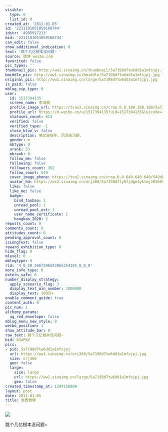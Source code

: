 ```yaml
---
visible:
  type: 0
  list_id: 0
created_at: '2011-01-05'
id: '2211101051059160744'
idstr: '4995917213'
mid: '2211101051059160744'
can_edit: false
show_additional_indication: 0
text: '跳个几亿根本没问题~ '
source: 微博 weibo.com
favorited: false
pic_types: ''
thumbnail_pic: http://ww1.sinaimg.cn/thumbnail/5a7198d7tw6dd1w1mfsjpj.jpg
bmiddle_pic: http://ww1.sinaimg.cn/bmiddle/5a7198d7tw6dd1w1mfsjpj.jpg
original_pic: http://ww1.sinaimg.cn/large/5a7198d7tw6dd1w1mfsjpj.jpg
is_paid: false
mblog_vip_type: 0
user:
  id: 1517394135
  screen_name: 李消极
  profile_image_url: https://tvax2.sinaimg.cn/crop.0.0.180.180.180/5a7198d7ly8fjdgmtyktmj20500500so.jpg?KID=imgbed,tva&Expires=1606400317&ssig=dQE4%2F6ysxJ
  profile_url: https://m.weibo.cn/u/1517394135?uid=1517394135&luicode=10000011&lfid=2304131517394135_-_WEIBO_SECOND_PROFILE_WEIBO
  statuses_count: 613
  verified: false
  verified_type: -1
  close_blue_v: false
  description: 唯忆轻狂年，风流任沉醉。
  gender: m
  mbtype: 0
  urank: 33
  mbrank: 0
  follow_me: false
  following: false
  followers_count: 362
  follow_count: 549
  cover_image_phone: https://tva1.sinaimg.cn/crop.0.0.640.640.640/549d0121tw1egm1kjly3jj20hs0hsq4f.jpg
  avatar_hd: https://wx2.sinaimg.cn/orj480/5a7198d7ly8fjdgmtyktmj20500500so.jpg
  like: false
  like_me: false
  badge:
    bind_taobao: 1
    unread_pool: 1
    unread_pool_ext: 1
    user_name_certificate: 1
    hongbao_2020: 2
reposts_count: 0
comments_count: 0
attitudes_count: 0
pending_approval_count: 0
isLongText: false
reward_exhibition_type: 0
hide_flag: 0
mlevel: 0
mblogtype: 0
rid: '4_0_50_2667396543065354185_0_0_0'
more_info_type: 0
extern_safe: 0
number_display_strategy:
  apply_scenario_flag: 3
  display_text_min_number: 1000000
  display_text: 100万+
enable_comment_guide: true
content_auth: 0
pic_num: 1
alchemy_params:
  ug_red_envelope: false
mblog_menu_new_style: 0
weibo_position: 1
show_attitude_bar: 0
raw_text: 跳个几亿根本没问题~ ​​​
bid: 83oPkV
pics:
- pid: 5a7198d7tw6dd1w1mfsjpj
  url: https://ww1.sinaimg.cn/orj360/5a7198d7tw6dd1w1mfsjpj.jpg
  size: orj360
  geo: false
  large:
    size: large
    url: https://ww1.sinaimg.cn/large/5a7198d7tw6dd1w1mfsjpj.jpg
    geo: false
created_timestamp_at: 1294156800
layout: post
date: 2011-01-05
title: 发表微博
---
```


![](https://image.baidu.com/search/down?url=http://ww1.sinaimg.cn/large/5a7198d7tw6dd1w1mfsjpj.jpg)

跳个几亿根本没问题~ 

